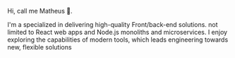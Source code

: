 Hi, call me Matheus 👋.

I'm a specialized in delivering high-quality Front/back-end solutions. not limited to React web apps and Node.js monoliths and microservices. I enjoy exploring the capabilities of modern tools, which leads engineering towards new, flexible solutions

<!---
notsanchez/notsanchez is a ✨ special ✨ repository because its `README.md` (this file) appears on your GitHub profile.
You can click the Preview link to take a look at your changes.
--->

